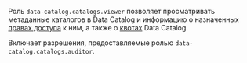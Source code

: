 Роль `data-catalog.catalogs.viewer` позволяет просматривать метаданные каталогов в Data Catalog и информацию о назначенных [правах доступа](../../../iam/concepts/access-control/index.md) к ним, а также о [квотах](../../../metadata-hub/concepts/limits.md#data-catalog-quota) Data Catalog.

Включает разрешения, предоставляемые ролью `data-catalog.catalogs.auditor`.
